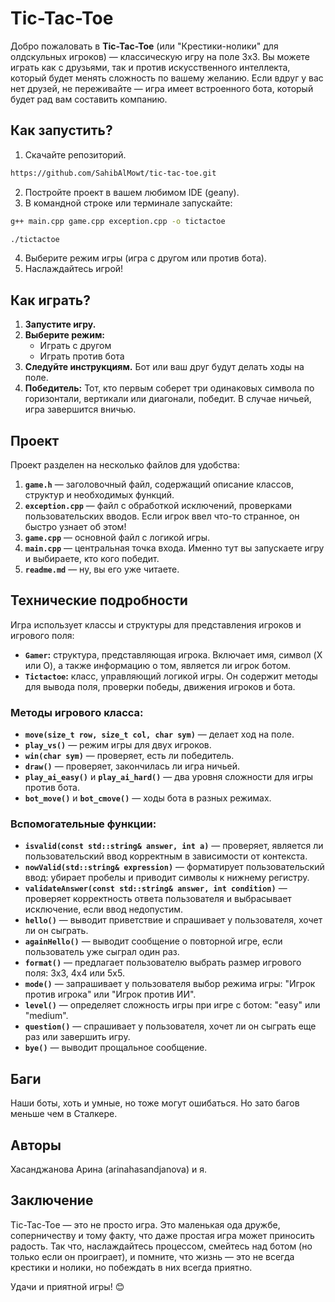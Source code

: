 #   Tic-Tac-Toe


Добро пожаловать в **Tic-Tac-Toe** (или "Крестики-нолики" для олдскульных игроков) — классическую игру на поле 3x3. Вы можете играть как с друзьями, так и против искусственного интеллекта, который будет менять сложность по вашему желанию. Если вдруг у вас нет друзей, не переживайте — игра имеет встроенного бота, который будет рад вам составить компанию.



## **Как запустить?**

1. Скачайте репозиторий.
```bash
https://github.com/SahibAlMowt/tic-tac-toe.git
```
2. Постройте проект в вашем любимом IDE (geany).
3. В командной строке или терминале запускайте:

```bash
g++ main.cpp game.cpp exception.cpp -o tictactoe
```
```bash
./tictactoe
```

4. Выберите режим игры (игра с другом или против бота).
5. Наслаждайтесь игрой!


## **Как играть?**

1. **Запустите игру.**
2. **Выберите режим:** 
   - Играть с другом
   - Играть против бота
3. **Следуйте инструкциям.** Бот или ваш друг будут делать ходы на поле.
4. **Победитель:** Тот, кто первым соберет три одинаковых символа по горизонтали, вертикали или диагонали, победит. В случае ничьей, игра завершится вничью.


## **Проект**

Проект разделен на несколько файлов для удобства:

1. **`game.h`** — заголовочный файл, содержащий описание классов, структур и необходимых функций.
2. **`exception.cpp`** — файл с обработкой исключений, проверками пользовательских вводов. Если игрок ввел что-то странное, он быстро узнает об этом!
3. **`game.cpp`** — основной файл с логикой игры.
4. **`main.cpp`** — центральная точка входа. Именно тут вы запускаете игру и выбираете, кто кого победит.
5. **`readme.md`** — ну, вы его уже читаете. 

## **Технические подробности**

Игра использует классы и структуры для представления игроков и игрового поля:

- **`Gamer`:** структура, представляющая игрока. Включает имя, символ (X или O), а также информацию о том, является ли игрок ботом.
- **`Tictactoe`:** класс, управляющий логикой игры. Он содержит методы для вывода поля, проверки победы, движения игроков и бота.

### Методы игрового класса:
- **`move(size_t row, size_t col, char sym)`** — делает ход на поле.
- **`play_vs()`** — режим игры для двух игроков.
- **`win(char sym)`** — проверяет, есть ли победитель.
- **`draw()`** — проверяет, закончилась ли игра ничьей.
- **`play_ai_easy()`** и **`play_ai_hard()`** — два уровня сложности для игры против бота.
- **`bot_move()`** и **`bot_cmove()`** — ходы бота в разных режимах.

### Вспомогательные функции:
- **`isvalid(const std::string& answer, int a)`** — проверяет, является ли пользовательский ввод корректным в зависимости от контекста.
- **`nowValid(std::string& expression)`** — форматирует пользовательский ввод: убирает пробелы и приводит символы к нижнему регистру.
- **`validateAnswer(const std::string& answer, int condition)`** — проверяет корректность ответа пользователя и выбрасывает исключение, если ввод недопустим.
- **`hello()`** — выводит приветствие и спрашивает у пользователя, хочет ли он сыграть.
- **`againHello()`** — выводит сообщение о повторной игре, если пользователь уже сыграл один раз.
- **`format()`** — предлагает пользователю выбрать размер игрового поля: 3x3, 4x4 или 5x5.
- **`mode()`** — запрашивает у пользователя выбор режима игры: "Игрок против игрока" или "Игрок против ИИ".
- **`level()`** — определяет сложность игры при игре с ботом: "easy" или "medium".
- **`question()`** — спрашивает у пользователя, хочет ли он сыграть еще раз или завершить игру.
- **`bye()`** — выводит прощальное сообщение.



## **Баги**

Наши боты, хоть и умные, но тоже могут ошибаться. Но зато багов меньше чем в Сталкере.

## **Авторы**
Хасанджанова Арина (arinahasandjanova) и я.

## **Заключение**

Tic-Tac-Toe — это не просто игра. Это маленькая ода дружбе, соперничеству и тому факту, что даже простая игра может приносить радость. Так что, наслаждайтесь процессом, смейтесь над ботом (но только если он проиграет), и помните, что жизнь — это не всегда крестики и нолики, но побеждать в них всегда приятно.

Удачи и приятной игры! 😊